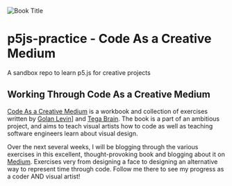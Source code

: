 ![Book Title](https://lh3.googleusercontent.com/proxy/whWmdXEvZ8s1J7bTNZ-BKgmc6M_9MiNgijU_WhVNWfUvrWbfNok7_g1-fgIsSh0zhe-SrOxWh-kR9p_G40S-uT5VATFUReA4Y6PlkhTdLtiGZKLxiHSpNRtvNbbDLFcvyzDOwKa_DfyOLuxcWDrIkc7krQXXTV_YISmmzgsBOnaNbreL1owjj1YityDBRQPbRtyRt3F2WzBSwF8vCY27eLSRurA_-6fhymZY)
# p5js-practice - Code As a Creative Medium

A sandbox repo to learn p5.js for creative projects

## Working Through Code As a Creative Medium

[Code As a Creative Medium](https://www.amazon.com/Code-Creative-Medium-Handbook-Computational/dp/0262542048/ref=sr_1_1?crid=DVYAPBSLE31&dchild=1&keywords=golan+levin&qid=1620660304&sprefix=tokyo+dri%2Caps%2C231&sr=8-1) is a workbook and collection of exercises written by [Golan Levin](http://www.flong.com/)] and [Tega Brain](http://www.tegabrain.com/). The book is a part of an ambitious project, and aims to teach visual artists how to code as well as teaching software engineers learn about visual design.

Over the next several weeks, I will be blogging through the various exercises in this excellent, thought-provoking book and blogging about it on [Medium](https://marthaller-jr.medium.com/). Exercises very from designing a face to designing an alternative way to represent time through code. Follow me there to see my progress as a coder AND visual artist!